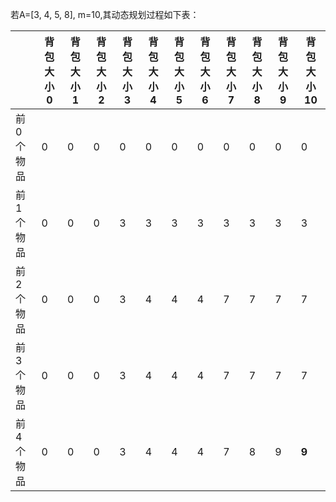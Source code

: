 若A=[3, 4, 5, 8], m=10,其动态规划过程如下表：

|       | 背包大小0 | 背包大小1 | 背包大小2 | 背包大小3 | 背包大小4 | 背包大小5 | 背包大小6 | 背包大小7 | 背包大小8 | 背包大小9 | 背包大小10 |
| ----- | ----- | ----- | ----- | ----- | ----- | ----- | ----- | ----- | ----- | ----- | ------ |
| 前0个物品 | 0     | 0     | 0     | 0     | 0     | 0     | 0     | 0     | 0     | 0     | 0      |
| 前1个物品 | 0     | 0     | 0     | 3     | 3     | 3     | 3     | 3     | 3     | 3     | 3      |
| 前2个物品 | 0     | 0     | 0     | 3     | 4     | 4     | 4     | 7     | 7     | 7     | 7      |
| 前3个物品 | 0     | 0     | 0     | 3     | 4     | 4     | 4     | 7     | 7     | 7     | 7      |
| 前4个物品 | 0     | 0     | 0     | 3     | 4     | 4     | 4     | 7     | 8     | 9     | **9**  |

